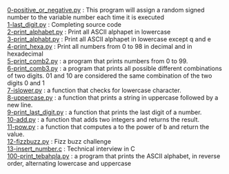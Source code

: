 [0-positive_or_negative.py](./0-positive_or_negative.py) : This program will assign a random signed number to the variable number each time it is executed <br/>
[1-last_digit.py](./1-last_digit.py) : Completing source code <br/>
[2-print_alphabet.py](./2-print_alphabet.py) : Print all ASCII alphapet in lowercase <br/>
[3-print_alphabt.py](./3-print_alphabt.py) : Print all ASCII alphapet in lowercase  except q and e <br/>
[4-print_hexa.py](./4-print_hexa.py) : Print all numbers from 0 to 98 in decimal and in hexadecimal <br/>
[5-print_comb2.py](./5-print_comb2.py) : a program that prints numbers from 0 to 99. <br/>
[6-print_comb3.py](./6-print_comb3.py) : a program that prints all possible different combinations of two digits. 01 and 10 are considered the same combination of the two digits 0 and 1 <br/>
[7-islower.py](./7-islower.py) : a function that checks for lowercase character. <br/>
[8-uppercase.py](./8-uppercase.py) : a function that prints a string in uppercase followed by a new line. <br/>
[9-print_last_digit.py](./9-print_last_digit.py) : a function that prints the last digit of a number.<br/>
[10-add.py](./10-add.py) : a function that adds two integers and returns the result. <br/>
[11-pow.py](./11-pow.py) : a function that computes a to the power of b and return the value. <br/>
[12-fizzbuzz.py](./12-fizzbuzz.py) : Fizz buzz challenge <br/>
[13-insert_number.c](./13-insert_number.c) : Technical interview in C <br/>
[100-print_tebahpla.py](./100-print_tebahpla.py) : a program that prints the ASCII alphabet, in reverse order, alternating lowercase and uppercase <br/>